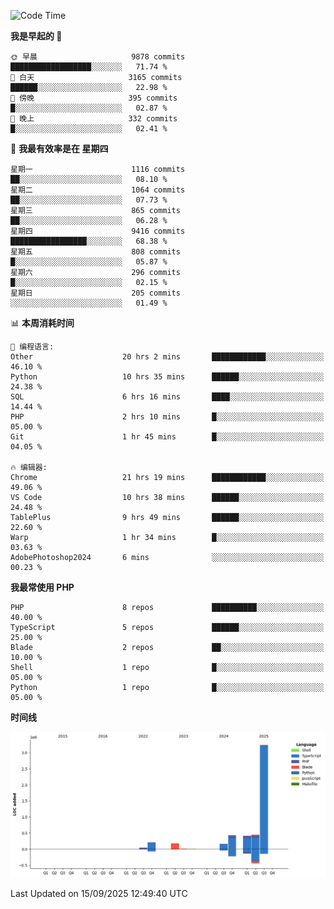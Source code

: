 <!--START_SECTION:waka-->
![Code Time](http://img.shields.io/badge/Code%20Time-4%2C174%20hrs%2059%20mins-blue)

**我是早起的 🐤** 

```text
🌞 早晨                     9878 commits        ██████████████████░░░░░░░   71.74 % 
🌆 白天                     3165 commits        ██████░░░░░░░░░░░░░░░░░░░   22.98 % 
🌃 傍晚                     395 commits         █░░░░░░░░░░░░░░░░░░░░░░░░   02.87 % 
🌙 晚上                     332 commits         █░░░░░░░░░░░░░░░░░░░░░░░░   02.41 % 
```
📅 **我最有效率是在 星期四** 

```text
星期一                      1116 commits        ██░░░░░░░░░░░░░░░░░░░░░░░   08.10 % 
星期二                      1064 commits        ██░░░░░░░░░░░░░░░░░░░░░░░   07.73 % 
星期三                      865 commits         ██░░░░░░░░░░░░░░░░░░░░░░░   06.28 % 
星期四                      9416 commits        █████████████████░░░░░░░░   68.38 % 
星期五                      808 commits         █░░░░░░░░░░░░░░░░░░░░░░░░   05.87 % 
星期六                      296 commits         █░░░░░░░░░░░░░░░░░░░░░░░░   02.15 % 
星期日                      205 commits         ░░░░░░░░░░░░░░░░░░░░░░░░░   01.49 % 
```


📊 **本周消耗时间** 

```text
💬 编程语言: 
Other                    20 hrs 2 mins       ████████████░░░░░░░░░░░░░   46.10 % 
Python                   10 hrs 35 mins      ██████░░░░░░░░░░░░░░░░░░░   24.38 % 
SQL                      6 hrs 16 mins       ████░░░░░░░░░░░░░░░░░░░░░   14.44 % 
PHP                      2 hrs 10 mins       █░░░░░░░░░░░░░░░░░░░░░░░░   05.00 % 
Git                      1 hr 45 mins        █░░░░░░░░░░░░░░░░░░░░░░░░   04.05 % 

🔥 编辑器: 
Chrome                   21 hrs 19 mins      ████████████░░░░░░░░░░░░░   49.06 % 
VS Code                  10 hrs 38 mins      ██████░░░░░░░░░░░░░░░░░░░   24.48 % 
TablePlus                9 hrs 49 mins       ██████░░░░░░░░░░░░░░░░░░░   22.60 % 
Warp                     1 hr 34 mins        █░░░░░░░░░░░░░░░░░░░░░░░░   03.63 % 
AdobePhotoshop2024       6 mins              ░░░░░░░░░░░░░░░░░░░░░░░░░   00.23 % 
```

**我最常使用 PHP** 

```text
PHP                      8 repos             ██████████░░░░░░░░░░░░░░░   40.00 % 
TypeScript               5 repos             ██████░░░░░░░░░░░░░░░░░░░   25.00 % 
Blade                    2 repos             ██░░░░░░░░░░░░░░░░░░░░░░░   10.00 % 
Shell                    1 repo              █░░░░░░░░░░░░░░░░░░░░░░░░   05.00 % 
Python                   1 repo              █░░░░░░░░░░░░░░░░░░░░░░░░   05.00 % 
```



**时间线**

![Lines of Code chart](https://raw.githubusercontent.com/abrahamgreyson/abrahamgreyson/main/assets/bar_graph.png)


 Last Updated on 15/09/2025 12:49:40 UTC
<!--END_SECTION:waka-->
